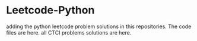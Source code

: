 # Leetcode-Python
adding the python leetcode problem solutions in this repositories. 
The code files are here.
all CTCI problems solutions are here.

















































































































































































































































































































































































































































































































































































































































































































































































































































































































































































































































































































































































































































































